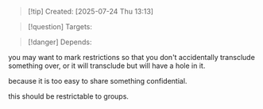 
>[!tip] Created: [2025-07-24 Thu 13:13]

>[!question] Targets: 

>[!danger] Depends: 

you may want to mark restrictions so that you don't accidentally transclude something over, or it will transclude but will have a hole in it.

because it is too easy to share something confidential.

this should be restrictable to groups.